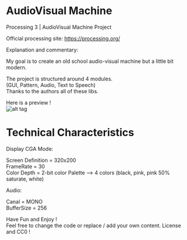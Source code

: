 # AudioVisual Machine
Processing 3 | AudioVisual Machine Project

Official processing site: https://processing.org/

Explanation and commentary: <br/>

My goal is to create an old school audio-visual machine but a little bit modern. <br/>

The project is structured around 4 modules. <br/>
(GUI, Pattern, Audio, Text to Speech) <br/>
Thanks to the authors all of these libs. <br/>

Here is a preview ! <br/>
![alt tag](http://imgur.com/hyx9vwN.png) <br/>

# Technical Characteristics <br/>

Display CGA Mode: <br/>

Screen Definition = 320x200 <br/>
FrameRate = 30 <br/>
Color Depth = 2-bit color
Palette --> 4 colors (black, pink, pink 50% saturate, white) <br/>

Audio: <br/>

Canal = MONO <br/>
BufferSize = 256 <br/>

Have Fun and Enjoy ! <br/>
Feel free to change the code or replace / add your own content. License and CC0 !
